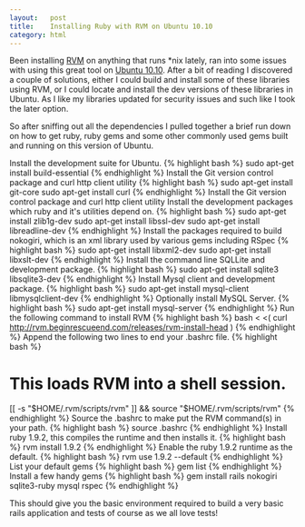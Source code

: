 ```yaml
--- 
layout:   post
title:    Installing Ruby with RVM on Ubuntu 10.10
category: html
---
```

Been installing [RVM](http://rvm.beginrescueend.com/) on anything that runs \*nix lately, ran into some issues with using this great tool on [Ubuntu 10.10](http://www.ubuntu.com/). After a bit of reading I discovered a couple of solutions, either I could build and install some of these libraries using RVM, or I could locate and install the dev versions of these libraries in Ubuntu. As I like my libraries updated for security issues and such like I took the later option. 

So after sniffing out all the dependencies I pulled together a brief run down on how to get ruby, ruby gems and some other commonly used gems built and running on this version of Ubuntu.

Install the development suite for Ubuntu.
{% highlight bash %}
sudo apt-get install build-essential
{% endhighlight %}
Install the Git version control package and curl http client utility
{% highlight bash %}
sudo apt-get install git-core
sudo apt-get install curl
{% endhighlight %}
Install the Git version control package and curl http client utility
Install the development packages which ruby and it's utilities depend on.
{% highlight bash %}
sudo apt-get install zlib1g-dev
sudo apt-get install libssl-dev
sudo apt-get install libreadline-dev
{% endhighlight %}
Install the packages required to build nokogiri, which is an xml library used by various gems including RSpec
{% highlight bash %}
sudo apt-get install libxml2-dev
sudo apt-get install libxslt-dev
{% endhighlight %}
Install the command line SQLLite and development package.
{% highlight bash %}
sudo apt-get install sqlite3 libsqlite3-dev
{% endhighlight %}
Install Mysql client and development package.
{% highlight bash %}
sudo apt-get install mysql-client libmysqlclient-dev
{% endhighlight %}
Optionally install MySQL Server.
{% highlight bash %}
sudo apt-get install mysql-server
{% endhighlight %}
Run the following command to install RVM
{% highlight bash %}
bash < <( curl http://rvm.beginrescueend.com/releases/rvm-install-head )
{% endhighlight %}
Append the following two lines to end your .bashrc file.
{% highlight bash %}
# This loads RVM into a shell session.
[[ -s "$HOME/.rvm/scripts/rvm" ]] && source "$HOME/.rvm/scripts/rvm"
{% endhighlight %}
Source the .bashrc to make put the RVM command(s) in your path.
{% highlight bash %}
source .bashrc
{% endhighlight %}
Install ruby 1.9.2, this compiles the runtime and then installs it.
{% highlight bash %}
rvm install 1.9.2
{% endhighlight %}
Enable the ruby 1.9.2 runtime as the default.
{% highlight bash %}
rvm use 1.9.2 --default
{% endhighlight %}
List your default gems
{% highlight bash %}
gem list
{% endhighlight %}
Install a few handy gems
{% highlight bash %}
gem install rails nokogiri sqlite3-ruby mysql rspec
{% endhighlight %}

This should give you the basic environment required to build a very basic rails application and tests of course as we all love tests!

